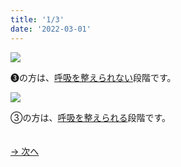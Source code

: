 ```yaml
---
title: '1/3'
date: '2022-03-01'
---
```

![](/images/03_1.jpg)

➌の方は、[呼吸を整えられない]()段階です。

![](/images/03_2.jpg)

③の方は、[呼吸を整えられる]()段階です。

　  
[ → 次へ ](/posts/3-2)
